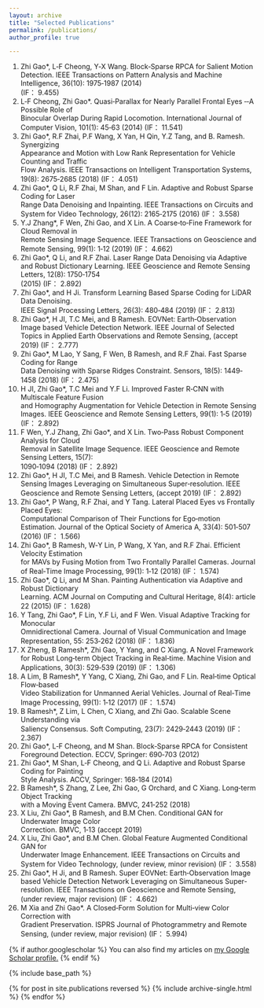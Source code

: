 ```yaml
---
layout: archive
title: "Selected Publications"
permalink: /publications/
author_profile: true

---
```

1. Zhi Gao*,	L‐F	Cheong,	Y‐X	Wang.	 	Block‐Sparse	 RPCA	for	Salient	Motion	Detection.	IEEE
Transactions on Pattern Analysis and Machine Intelligence, 36(10):	1975‐1987	(2014)	
(IF： 9.455)	
2.	L‐F	Cheong,	Zhi Gao*.	Quasi‐Parallax	for	Nearly	Parallel	Frontal	Eyes	‐‐A	Possible	Role	of	
Binocular	 Overlap	 During	 Rapid	 Locomotion.	International Journal of Computer Vision,
101(1):	45‐63	(2014)	(IF： 11.541)	
3. Zhi Gao*,	 R.F	 Zhai,	 P.F	 Wang,	 X	 Yan,	 H	 Qin,	 Y.Z	 Tang,	 and	 B.	 Ramesh.	 Synergizing	
Appearance	 and	 Motion	 with	 Low	 Rank	 Representation	 for	 Vehicle	 Counting	 and	 Traffic	
Flow	 Analysis. IEEE Transactions on Intelligent Transportation Systems,	 19(8):	
2675‐2685	(2018)	(IF： 4.051)	
4. Zhi Gao*,	Q	Li,	R.F	Zhai,	M	Shan,	and	F	Lin.	Adaptive	and	Robust	Sparse	Coding	for	Laser	
Range	 Data	 Denoising	 and	 Inpainting.	 IEEE Transactions on Circuits and System for
Video Technology,	26(12):	2165‐2175	(2016)	(IF： 3.558)	
5.	Y.J	Zhang*,	F	Wen,	Zhi Gao,	and	X	Lin.	A	Coarse‐to‐Fine	Framework	for	Cloud	Removal	in	
Remote	Sensing	Image	Sequence.	IEEE Transactions on Geoscience and Remote Sensing,
99(1):	1‐12	(2019)	(IF： 4.662)	
6. Zhi Gao*,	 Q	 Li,	 and	 R.F	 Zhai.	 Laser	 Range	 Data	 Denoising	 via	 Adaptive	 and	 Robust	
Dictionary	 Learning.	 IEEE Geoscience and Remote Sensing Letters, 12(8):	 1750‐1754	
(2015)	(IF： 2.892)	
7. Zhi Gao*,	and	H	Ji.	Transform	Learning	Based	Sparse	Coding	for	LiDAR	Data	Denoising.	
IEEE Signal Processing Letters, 26(3):	480‐484	(2019)	(IF： 2.813)	 	
8. Zhi Gao*,	H	JI,	T.C	Mei,	and	B	Ramesh.	EOVNet:	Earth‐Observation	Image	based	Vehicle	
Detection	Network.	IEEE Journal of Selected Topics in Applied Earth Observations and
Remote Sensing, (accept	2019)	(IF： 2.777)	
9. Zhi Gao*,	M	Lao,	Y	Sang,	F	Wen,	B	Ramesh,	and	R.F	Zhai.	Fast	Sparse	Coding	for	Range	
Data	 Denoising	 with	 Sparse	 Ridges	 Constraint.	 Sensors, 18(5):	 1449‐1458	 (2018)	 (IF：
2.475)	
10.	H	JI,	Zhi Gao*,	T.C	Mei	and	Y.F	Li.	Improved	Faster	R‐CNN	with	Multiscale	Feature	Fusion	
and	 Homography	 Augmentation	 for	 Vehicle	 Detection	 in	 Remote	 Sensing	 Images.	 IEEE
Geoscience and Remote Sensing Letters, 99(1):	1‐5	(2019)	(IF： 2.892)	
11.	F	Wen,	Y.J	Zhang,	Zhi Gao*,	and	X	Lin.	Two‐Pass	Robust	Component	Analysis	for	Cloud	
Removal	in	Satellite	Image	Sequence.	IEEE Geoscience and Remote Sensing Letters, 15(7):	
1090‐1094	(2018)	(IF： 2.892)	
12. Zhi Gao*,	 H	 JI,	 T.C	 Mei,	 and	 B	 Ramesh.	 Vehicle	 Detection	 in	 Remote	 Sensing	 Images	
Leveraging	 on	 Simultaneous	 Super‐resolution.	 IEEE Geoscience and Remote Sensing
Letters, (accept	2019)	(IF： 2.892)	
13. Zhi Gao*,	P	Wang,	R.F	Zhai,	and	Y	Tang.	Lateral	Placed	Eyes	vs	Frontally	Placed	Eyes:	
Computational	 Comparison	 of	 Their	 Functions	 for	 Ego‐motion	 Estimation.	 Journal of the
Optical Society of America A, 33(4):	501‐507	(2016)	(IF： 1.566)	
14. Zhi Gao*,	B	Ramesh,	W‐Y	Lin,	P	Wang,	X	Yan,	and	R.F	Zhai.	Efficient	Velocity	Estimation	
for	 MAVs	 by	 Fusing	 Motion	 from	 Two	 Frontally	 Parallel	 Cameras.	 Journal of Real‐Time
Image Processing, 99(1):	1‐12	(2018)	(IF： 1.574)	
15. Zhi Gao*,	Q	Li,	and	M	Shan.	Painting	Authentication	via	Adaptive	and	Robust	Dictionary	
Learning.	ACM Journal on Computing and Cultural Heritage, 8(4):	article	22	(2015)	(IF：
1.628)	
16.	 Y	 Tang,	 Zhi Gao*,	 F	 Lin,	 Y.F	 Li,	 and	 F	 Wen.	 Visual	 Adaptive	 Tracking	 for	 Monocular	
Omnidirectional	Camera.	Journal of Visual Communication and Image Representation,
55:	253‐262	(2018)	(IF： 1.836)	
17.	 X	 Zheng,	 B	 Ramesh*,	 Zhi Gao,	 Y	 Yang,	 and	 C	 Xiang.	 A	 Novel	 Framework	 for	 Robust	
Long‐term	Object	Tracking	in	Real‐time. Machine Vision and Applications, 30(3):	529‐539	
(2019)	(IF： 1.306)	
18.	A	 Lim,	B	 Ramesh*,	Y	Yang,	 C	Xiang,	 Zhi Gao,	 and	F	Lin.	Real‐time	Optical	Flow‐based	
Video	Stabilization	for	Unmanned	Aerial	Vehicles. Journal of Real‐Time Image Processing,
99(1):	1‐12	(2017)	(IF： 1.574)	
19.	 B	 Ramesh*,	 Z	 Lim,	 L	 Chen,	 C	 Xiang,	 and	 Zhi Gao.	 Scalable	 Scene	 Understanding	 via	
Saliency	Consensus. Soft Computing, 23(7):	2429‐2443	(2019)	(IF： 2.367)	
20. Zhi Gao*,	L‐F	 Cheong,	and	 M	 Shan.	Block‐Sparse	 RPCA	 for	 Consistent	 Foreground	
Detection.	ECCV, Springer:	690‐703	(2012)	
21. Zhi Gao*,	M	Shan,	L‐F	Cheong,	and	Q	Li.	Adaptive	and	Robust	Sparse	Coding	for	Painting	
Style	Analysis.	ACCV, Springer:	168‐184	(2014)
22. B	Ramesh*,	S	Zhang,	Z	Lee,	Zhi Gao,	G	Orchard,	and	C	Xiang.	Long‐term	Object	Tracking	
with	a	Moving	Event	Camera.	BMVC,	241‐252	(2018)	
23.	X	Liu,	Zhi Gao*,	B	Ramesh,	and	B.M	Chen.	Conditional	GAN	for	Underwater	Image	Color	
Correction.	BMVC,	1‐13	(accept	2019)	
24. X	 Liu,	 Zhi Gao*,	 and	 B.M	 Chen.	 Global	 Feature	 Augmented	 Conditional	 GAN	 for	
Underwater	 Image	 Enhancement.	IEEE Transactions on Circuits and System for Video
Technology,	(under	review,	minor	revision)	(IF： 3.558)	
25. Zhi Gao*,	H	Ji,	and	B	Ramesh.	Super	EOVNet:	Earth‐Observation	Image	based	Vehicle	
Detection	 Network	 Leveraging	 on	 Simultaneous	 Super‐resolution.	IEEE Transactions on
Geoscience and Remote Sensing,	(under	review,	major	revision)	(IF： 4.662)	
26. M	 Xia	 and	 Zhi Gao*.	 A	 Closed‐Form	 Solution	 for	 Multi‐view	 Color	 Correction	 with	
Gradient	Preservation.	ISPRS Journal of Photogrammetry and Remote Sensing,	 (under	
review,	major	revision)	(IF： 5.994)	


{% if author.googlescholar %}
  You can also find my articles on <u><a href="{{author.googlescholar}}">my Google Scholar profile</a>.</u>
{% endif %}

{% include base_path %}

{% for post in site.publications reversed %}
  {% include archive-single.html %}
{% endfor %}
